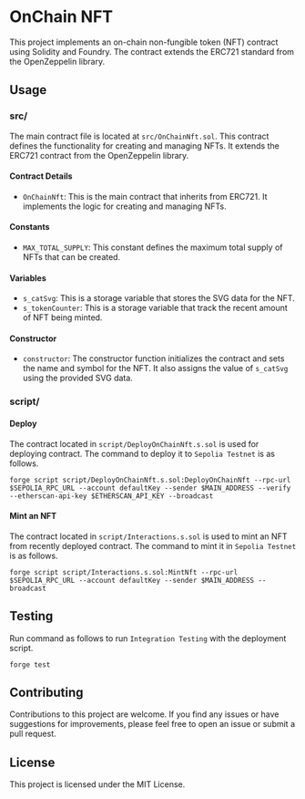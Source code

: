 # OnChain NFT

This project implements an on-chain non-fungible token (NFT) contract using Solidity and Foundry. The contract extends the ERC721 standard from the OpenZeppelin library.

## Usage

### src/

The main contract file is located at `src/OnChainNft.sol`. This contract defines the functionality for creating and managing NFTs. It extends the ERC721 contract from the OpenZeppelin library.

#### Contract Details

- `OnChainNft`: This is the main contract that inherits from ERC721. It implements the logic for creating and managing NFTs.

#### Constants

- `MAX_TOTAL_SUPPLY`: This constant defines the maximum total supply of NFTs that can be created.

#### Variables

- `s_catSvg`: This is a storage variable that stores the SVG data for the NFT.
- `s_tokenCounter`: This is a storage variable that track the recent amount of NFT being minted.

#### Constructor

- `constructor`: The constructor function initializes the contract and sets the name and symbol for the NFT. It also assigns the value of `s_catSvg` using the provided SVG data.

### script/

#### Deploy

The contract located in `script/DeployOnChainNft.s.sol` is used for deploying contract. The command to deploy it to `Sepolia Testnet` is as follows.

    forge script script/DeployOnChainNft.s.sol:DeployOnChainNft --rpc-url $SEPOLIA_RPC_URL --account defaultKey --sender $MAIN_ADDRESS --verify --etherscan-api-key $ETHERSCAN_API_KEY --broadcast

#### Mint an NFT

The contract located in `script/Interactions.s.sol` is used to mint an NFT from recently deployed contract. The command to mint it in `Sepolia Testnet` is as follows.

    forge script script/Interactions.s.sol:MintNft --rpc-url $SEPOLIA_RPC_URL --account defaultKey --sender $MAIN_ADDRESS --broadcast

## Testing

Run command as follows to run `Integration Testing` with the deployment script.

    forge test

## Contributing

Contributions to this project are welcome. If you find any issues or have suggestions for improvements, please feel free to open an issue or submit a pull request.

## License

This project is licensed under the MIT License.
